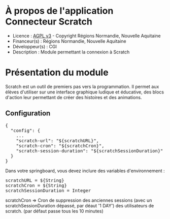 # À propos de l'application Connecteur Scratch

* Licence : [AGPL v3](http://www.gnu.org/licenses/agpl.txt) - Copyright Régions Normandie, Nouvelle Aquitaine
* Financeur(s) : Régions Normandie, Nouvelle Aquitaine
* Développeur(s) : CGI
* Description : Module permettant la connexion à Scratch

# Présentation du module
Scratch est un outil de premiers pas vers la programmation. Il permet aux élèves d'utiliser sur une interface graphique ludique et éducative, des blocs d'action leur permettant de créer des histoires et des animations.

## Configuration

<pre>
{
  "config": {
    ...
    "scratch-url": "${scratchURL}",
    "scratch-cron": "${scratchCron}",
    "scratch-session-duration": "${scratchSessionDuration}"
  }
}
</pre>

Dans votre springboard, vous devez inclure des variables d'environnement :

<pre>
scratchURL = ${String}
scratchCron = ${String}
scratchSessionDuration = Integer
</pre>

scratchCron => Cron de suppression des anciennes sessions (avec un scratchSessionDuration dépassé, par déaut '1 DAY') des utilisateurs de scratch. 
(par défaut passe tous les 10 minutes)
